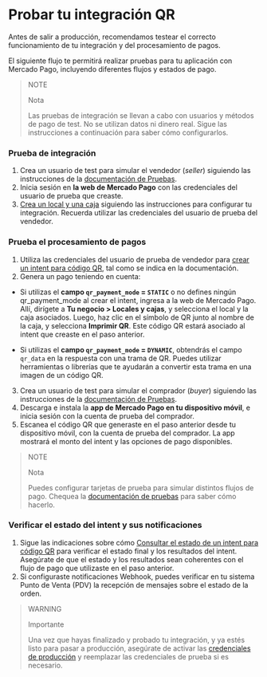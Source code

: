 # Probar tu integración QR

Antes de salir a producción, recomendamos testear el correcto funcionamiento de tu integración y del procesamiento de pagos.

El siguiente flujo te permitirá realizar pruebas para tu aplicación con Mercado Pago, incluyendo diferentes flujos y estados de pago. 

> NOTE
>
> Nota
>
> Las pruebas de integración se llevan a cabo con usuarios y métodos de pago de test. No se utilizan datos ni dinero real. Sigue las instrucciones a continuación para saber cómo configurarlos.

### Prueba de integración

1. Crea un usuario de test para simular el vendedor (*seller*) siguiendo las instrucciones de la [documentación de Pruebas](/developers/es/docs/ecosistema-presencial/additional-content/your-integrations/test/accounts).
2. Inicia sesión en **la web de Mercado Pago** con las credenciales del usuario de prueba que creaste.
3. [Crea un local y una caja](/developers/es/docs/ecosistema-presencial/integration-configuration/create-store-point-of-sale) siguiendo las instrucciones para configurar tu integración. Recuerda utilizar las credenciales del usuario de prueba del vendedor.

### Prueba el procesamiento de pagos

1. Utiliza las credenciales del usuario de prueba de vendedor para [crear un intent para código QR](/developers/es/docs/ecosistema-presencial/payments-processing/create-and-manage-intent/qr), tal como se indica en la documentación.
2. Genera un pago teniendo en cuenta:
 * Si utilizas el **campo `qr_payment_mode` = `STATIC`** o no defines ningún qr_payment_mode al crear el intent, ingresa a la web de Mercado Pago. Allí, dirígete a **Tu negocio > Locales y cajas**, y selecciona el local y la caja asociados. Luego, haz clic en el símbolo de QR junto al nombre de la caja, y selecciona **Imprimir QR**. Este código QR estará asociado al intent que creaste en el paso anterior.

 * Si utilizas el **campo `qr_payment_mode` = `DYNAMIC`**, obtendrás el campo `qr_data` en la respuesta con una trama de QR. Puedes utilizar herramientas o librerías que te ayudarán a convertir esta trama en una imagen de un código QR.

3. Crea un usuario de test para simular el comprador (*buyer*) siguiendo las instrucciones de la [documentación de Pruebas](/developers/es/docs/ecosistema-presencial/additional-content/your-integrations/test/accounts).
4. Descarga e instala la **app de Mercado Pago en tu dispositivo móvil**, e inicia sesión con la cuenta de prueba del comprador.
5. Escanea el código QR que generaste en el paso anterior desde tu dispositivo móvil, con la cuenta de prueba del comprador. La app mostrará el monto del intent y las opciones de pago disponibles.

> NOTE
>
> Nota
>
> Puedes configurar tarjetas de prueba para simular distintos flujos de pago. Chequea la [documentación de pruebas](/developers/es/docs/ecosistema-presencial/additional-content/your-integrations/test/cards) para saber cómo hacerlo.

### Verificar el estado del intent y sus notificaciones

1. Sigue las indicaciones sobre cómo [Consultar el estado de un intent para código QR](/developers/es/docs/ecosistema-presencial/payments-processing/create-and-manage-intent/qr) para verificar el estado final y los resultados del intent. Asegúrate de que el estado y los resultados sean coherentes con el flujo de pago que utilizaste en el paso anterior.
3. Si configuraste notificaciones Webhook, puedes verificar en tu sistema Punto de Venta (PDV) la recepción de mensajes sobre el estado de la orden.

> WARNING
>
> Importante
>
> Una vez que hayas finalizado y probado tu integración, y ya estés listo para pasar a producción, asegúrate de activar las [credenciales de producción](/developers/es/docs/ecosistema-presencial/additional-content/your-integrations/credentials) y reemplazar las credenciales de prueba si es necesario.